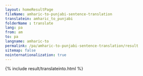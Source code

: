 ```yaml
---
layout: homeResultPage
fileName: amharic-to-punjabi-sentence-translation
translatein: amharic_to_punjabi
folderName : translate
lang: pa
from: am
to: pa
langname: amharic-to
permalink: /pa/amharic-to-punjabi-sentence-translation/result
sitemap: false
nointernationalization: true
---
```

{% include result/translateinto.html %}

<script src="/js/result/translation.js" data-foldername="{{page.folderName}}" data-lang="{{page.lang}}"></script>
